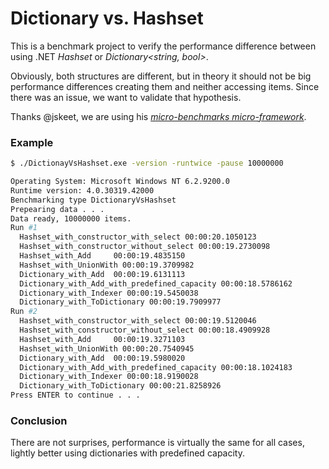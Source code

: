 # Dictionary vs. Hashset

This is a benchmark project to verify the performance difference between using .NET _Hashset<string>_ or _Dictionary<string, bool>_.

Obviously, both structures are different, but in theory it should not be big performance differences creating them and neither accessing items. Since there was an issue, we want to validate that hypothesis.

Thanks @jskeet, we are using his _[micro-benchmarks micro-framework](http://www.pobox.com/~skeet/csharp/benchmark.html)_.

### Example

```bash
$ ./DictionayVsHashset.exe -version -runtwice -pause 10000000

Operating System: Microsoft Windows NT 6.2.9200.0
Runtime version: 4.0.30319.42000
Benchmarking type DictionaryVsHashset
Prepearing data . . .
Data ready, 10000000 items.
Run #1
  Hashset_with_constructor_with_select 00:00:20.1050123
  Hashset_with_constructor_without_select 00:00:19.2730098
  Hashset_with_Add     00:00:19.4835150
  Hashset_with_UnionWith 00:00:19.3709982
  Dictionary_with_Add  00:00:19.6131113
  Dictionary_with_Add_with_predefined_capacity 00:00:18.5786162
  Dictionary_with_Indexer 00:00:19.5450038
  Dictionary_with_ToDictionary 00:00:19.7909977
Run #2
  Hashset_with_constructor_with_select 00:00:19.5120046
  Hashset_with_constructor_without_select 00:00:18.4909928
  Hashset_with_Add     00:00:19.3271103
  Hashset_with_UnionWith 00:00:20.7540945
  Dictionary_with_Add  00:00:19.5980020
  Dictionary_with_Add_with_predefined_capacity 00:00:18.1024183
  Dictionary_with_Indexer 00:00:18.9190028
  Dictionary_with_ToDictionary 00:00:21.8258926
Press ENTER to continue . . .
```

### Conclusion

There are not surprises, performance is virtually the same for all cases, lightly better using dictionaries with predefined capacity.


